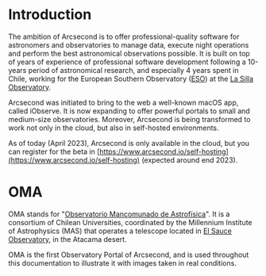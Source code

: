 # Introduction

The ambition of Arcsecond is to offer professional-quality software for astronomers and observatories to manage data,
execute night operations and perform the best astronomical observations possible. It is built on top of years of
experience of professional software development following a 10-years period of astronomical research, and especially 4
years spent in Chile, working for the European Southern Observatory ([ESO](https://eso.org)) at the 
[La Silla Observatory](https://www.arcsecond.io/observingsites/2ac73126-e183-4e56-b04a-03e4f20dced4).

Arcsecond was initiated to bring to the web a well-known macOS app, called iObserve. It is now expanding to offer
powerful portals to small and medium-size observatories. Moreover, Arcsecond is being transformed to work not only 
in the cloud, but also in self-hosted environments.

As of today (April 2023), Arcsecond is only available in the cloud, but you can register for the beta in
[https://www.arcsecond.io/self-hosting](https://www.arcsecond.io/self-hosting) (expected around end 2023).

# OMA

OMA stands for "[Observatorio Mancomunado de Astrofísica](https://oma.astrofisicamas.cl)". It is a consortium
of Chilean Universities, coordinated by the Millennium Institute of Astrophysics (MAS) that operates a telescope located
in [El Sauce Observatory](https://www.arcsecond.io/observingsites/1003d9eb-5f4b-4b16-81f4-1529e52e0959),
in the Atacama desert.

OMA is the first Observatory Portal of Arcsecond, and is used throughout this documentation to illustrate it with
images taken in real conditions.

<ThemedImage prefix="introduction-oma-public-welcome" alt="OMA Public Homepage"/>
